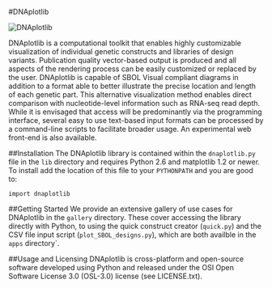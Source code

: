#DNAplotlib

![DNAplotlib](http://www.chofski.co.uk/img/dnaplotlib/dnaplotlib.jpg)

DNAplotlib is a computational toolkit that enables highly customizable visualization of individual genetic constructs and libraries of design variants. Publication quality vector-based output is produced and all aspects of the rendering process can be easily customized or replaced by the user. DNAplotlib is capable of SBOL Visual compliant diagrams in addition to a format able to better illustrate the precise location and length of each genetic part. This alternative visualization method enables direct comparison with nucleotide-level information such as RNA-seq read depth. While it is envisaged that access will be predominantly via the programming interface, several easy to use text-based input formats can be processed by a command-line scripts to facilitate broader usage. An experimental web front-end is also available.

##Installation
The DNAplotlib library is contained within the `dnaplotlib.py` file in the `lib` directory and requires Python 2.6 and matplotlib 1.2 or newer. To install add the location of this file to your `PYTHONPATH` and you are good to:

``import dnaplotlib``

##Getting Started
We provide an extensive gallery of use cases for DNAplotlib in the `gallery` directory. These cover accessing the library directly with Python, to using the quick construct creator (`quick.py`) and the CSV file input script (`plot_SBOL_designs.py`), which are both availble in the `apps` directory`.

##Usage and Licensing
DNAplotlib is cross-platform and open-source software developed using Python and released under the OSI Open Software License 3.0 (OSL-3.0) license (see LICENSE.txt).

